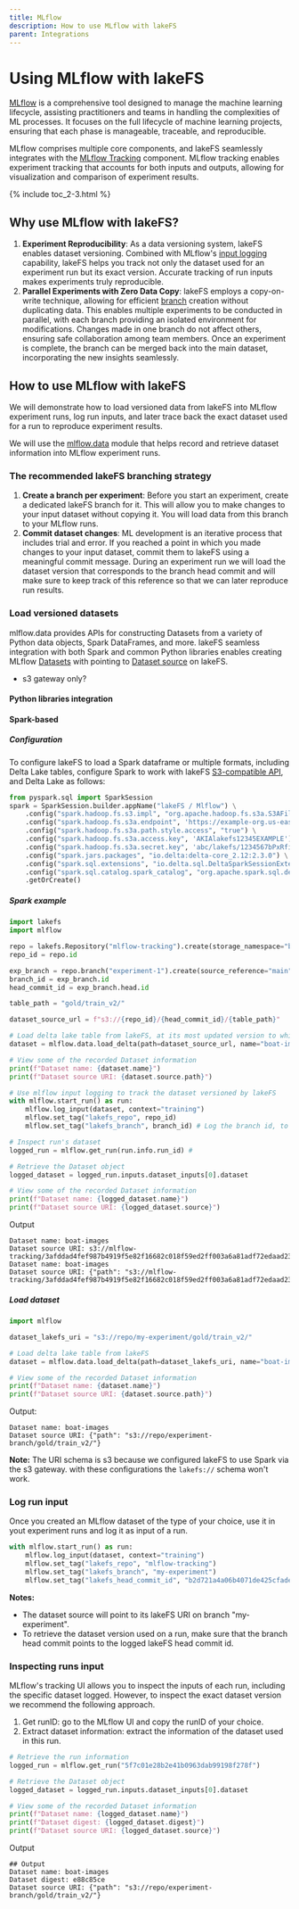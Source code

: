 ```yaml
---
title: MLflow
description: How to use MLflow with lakeFS
parent: Integrations
---
```


# Using MLflow with lakeFS

[MLflow](https://mlflow.org/docs/latest/index.html) is a comprehensive tool designed to manage the machine learning lifecycle,
assisting practitioners and teams in handling the complexities of ML processes. It focuses on the full lifecycle of machine
learning projects, ensuring that each phase is manageable, traceable, and reproducible.

MLflow comprises multiple core components, and lakeFS seamlessly integrates with the [MLflow Tracking](https://mlflow.org/docs/latest/tracking.html#tracking)
component. MLflow tracking enables experiment tracking that accounts for both inputs and outputs, allowing for visualization
and comparison of experiment results.

{% include toc_2-3.html %}

## Why use MLflow with lakeFS? 

1. **Experiment Reproducibility**: As a data versioning system, lakeFS enables dataset versioning. Combined with MLflow's
[input logging](https://mlflow.org/docs/latest/python_api/mlflow.html#mlflow.log_input) capability, lakeFS helps you track
not only the dataset used for an experiment run but its exact version. Accurate tracking of run inputs makes experiments
truly reproducible.
2. **Parallel Experiments with Zero Data Copy**: lakeFS employs a copy-on-write technique, allowing for efficient 
[branch](../understand/model.md#branches) creation without duplicating data. This enables multiple experiments to be 
conducted in parallel, with each branch providing an isolated environment for modifications. Changes made in one branch
do not affect others, ensuring safe collaboration among team members. Once an experiment is complete, the branch can be
merged back into the main dataset, incorporating the new insights seamlessly.

## How to use MLflow with lakeFS

We will demonstrate how to load versioned data from lakeFS into MLflow experiment runs, log run inputs, and later trace
back the exact dataset used for a run to reproduce experiment results.

We will use the [mlflow.data](https://mlflow.org/docs/latest/python_api/mlflow.data.html#mlflow-data) module that helps record 
and retrieve dataset information into MLflow experiment runs. 

### The recommended lakeFS branching strategy   

1. **Create a branch per experiment**: Before you start an experiment, create a dedicated lakeFS branch for it. This will allow you to make changes to your input dataset
without copying it. You will load data from this branch to your MLflow runs. 
2. **Commit dataset changes**: ML development is an iterative process that includes trial and error. If you reached a point in 
which you made changes to your input dataset, commit them to lakeFS using a meaningful commit message. During an experiment 
run we will load the dataset version that corresponds to the branch head commit and will make sure to keep track of this 
reference so that we can later reproduce run results. 

### Load versioned datasets

mlflow.data provides APIs for constructing Datasets from a variety of Python data objects, Spark DataFrames, and more. 
lakeFS seamless integration with both Spark and common Python libraries enables creating MLflow 
[Datasets](https://mlflow.org/docs/latest/python_api/mlflow.data.html#mlflow.data.dataset.Dataset) with pointing to 
[Dataset source](https://mlflow.org/docs/latest/python_api/mlflow.data.html#mlflow.data.dataset_source.DatasetSource) on
lakeFS. 

* s3 gateway only? 

#### Python libraries integration


#### Spark-based

##### Configuration

To configure lakeFS to load a Spark dataframe or multiple formats, including Delta Lake tables, configure Spark to work 
with lakeFS [S3-compatible API](spark.md#s3-compatible-api), and Delta Lake as follows: 

```python
from pyspark.sql import SparkSession
spark = SparkSession.builder.appName("lakeFS / Mlflow") \
    .config("spark.hadoop.fs.s3.impl", "org.apache.hadoop.fs.s3a.S3AFileSystem") \
    .config("spark.hadoop.fs.s3a.endpoint", 'https://example-org.us-east-1.lakefscloud.io') \
    .config("spark.hadoop.fs.s3a.path.style.access", "true") \
    .config("spark.hadoop.fs.s3a.access.key", 'AKIAlakefs12345EXAMPLE') \
    .config("spark.hadoop.fs.s3a.secret.key", 'abc/lakefs/1234567bPxRfiCYEXAMPLEKEY') \
    .config("spark.jars.packages", "io.delta:delta-core_2.12:2.3.0") \
    .config("spark.sql.extensions", "io.delta.sql.DeltaSparkSessionExtension") \
    .config("spark.sql.catalog.spark_catalog", "org.apache.spark.sql.delta.catalog.DeltaCatalog") \
    .getOrCreate()
```

##### Spark example 

```python
import lakefs 
import mlflow

repo = lakefs.Repository("mlflow-tracking").create(storage_namespace="bucket/my-namespace", default_branch="main", exist_ok=True)
repo_id = repo.id

exp_branch = repo.branch("experiment-1").create(source_reference="main", exist_ok=True)
branch_id = exp_branch.id
head_commit_id = exp_branch.head.id

table_path = "gold/train_v2/"

dataset_source_url = f"s3://{repo_id}/{head_commit_id}/{table_path}"

# Load delta lake table from lakeFS, at its most updated version to which the head commit id is pointing
dataset = mlflow.data.load_delta(path=dataset_source_url, name="boat-images")

# View some of the recorded Dataset information
print(f"Dataset name: {dataset.name}")
print(f"Dataset source URI: {dataset.source.path}")

# Use mlflow input logging to track the dataset versioned by lakeFS
with mlflow.start_run() as run:
    mlflow.log_input(dataset, context="training")
    mlflow.set_tag("lakefs_repo", repo_id)
    mlflow.set_tag("lakefs_branch", branch_id) # Log the branch id, to have a friendly lakeFS reference to search the input dataset in 

# Inspect run's dataset
logged_run = mlflow.get_run(run.info.run_id) # 

# Retrieve the Dataset object
logged_dataset = logged_run.inputs.dataset_inputs[0].dataset

# View some of the recorded Dataset information
print(f"Dataset name: {logged_dataset.name}")
print(f"Dataset source URI: {logged_dataset.source}")
```

Output 
```text
Dataset name: boat-images
Dataset source URI: s3://mlflow-tracking/3afddad4fef987b4919f5e82f16682c018f59ed2ff003a6a81adf72edaad23c3/gold/train_v2/
Dataset name: boat-images
Dataset source URI: {"path": "s3://mlflow-tracking/3afddad4fef987b4919f5e82f16682c018f59ed2ff003a6a81adf72edaad23c3/gold/train_v2/"}
```


##### Load dataset 

```python
import mlflow

dataset_lakefs_uri = "s3://repo/my-experiment/gold/train_v2/"

# Load delta lake table from lakeFS
dataset = mlflow.data.load_delta(path=dataset_lakefs_uri, name="boat-images")

# View some of the recorded Dataset information
print(f"Dataset name: {dataset.name}")
print(f"Dataset source URI: {dataset.source.path}")
```

Output:
```text
Dataset name: boat-images
Dataset source URI: {"path": "s3://repo/experiment-branch/gold/train_v2/"}
```

**Note:** 
The URI schema is s3 because we configured lakeFS to use Spark via the s3 gateway. with these configurations the `lakefs://`
schema won't work. 







### Log run input

Once you created an MLflow dataset of the type of your choice, use it in yout experiment runs and log it as input of a run.  

```python
with mlflow.start_run() as run:
    mlflow.log_input(dataset, context="training")
    mlflow.set_tag("lakefs_repo", "mlflow-tracking")
    mlflow.set_tag("lakefs_branch", "my-experiment")
    mlflow.set_tag("lakefs_head_commit_id", "b2d721a4a06b4071de425cfade0f41b0346512a4a0b5db440f53087abea925d3")
```

**Notes:** 
* The dataset source will point to its lakeFS URI on branch "my-experiment".
* To retrieve the dataset version used on a run, make sure that the branch head commit points to the logged lakeFS head
commit id.

### Inspecting runs input  

MLflow's tracking UI allows you to inspect the inputs of each run, including the specific dataset logged. However, to 
inspect the exact dataset version we recommend the following approach.  

1. Get runID: go to the MLflow UI and copy the runID of your choice.
2. Extract dataset information: extract the information of the dataset used in this run.  

```python
# Retrieve the run information
logged_run = mlflow.get_run("5f7c01e28b2e41b0963dab99198f278f")

# Retrieve the Dataset object
logged_dataset = logged_run.inputs.dataset_inputs[0].dataset

# View some of the recorded Dataset information
print(f"Dataset name: {logged_dataset.name}")
print(f"Dataset digest: {logged_dataset.digest}")
print(f"Dataset source URI: {logged_dataset.source}")
```
Output 
```text
## Output
Dataset name: boat-images
Dataset digest: e88c85ce
Dataset source URI: {"path": "s3://repo/experiment-branch/gold/train_v2/"}
```